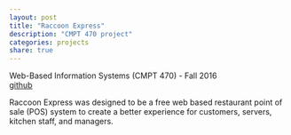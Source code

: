 ```yaml
---
layout: post
title: "Raccoon Express"
description: "CMPT 470 project"
categories: projects
share: true
---
```

Web-Based Information Systems (CMPT 470) - Fall 2016  
[github](https://github.com/terrencewong/470-final-project)

Raccoon Express was designed to be a free web based restaurant point of sale (POS)
system to create a better experience for customers, servers, kitchen staff, and managers.

